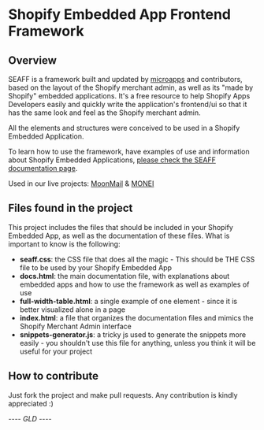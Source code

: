 # Shopify Embedded App Frontend Framework

## Overview

SEAFF is a framework built and updated by <a href="http://www.microapps.com" target="_blank">microapps</a> and contributors, based on the layout of the Shopify merchant admin, as well as its "made by Shopify" embedded applications. It's a free resource to help Shopify Apps Developers easily and quickly write the application's frontend/ui so that it has the same look and feel as the Shopify merchant admin.

All the elements and structures were conceived to be used in a Shopify Embedded Application.

To learn how to use the framework, have examples of use and information about Shopify Embedded Applications, <a href="http://seaff.microapps.com" target="_blank">please check the SEAFF documentation page</a>.

Used in our live projects: [MoonMail][moonmail] & [MONEI][monei]

## Files found in the project

This project includes the files that should be included in your Shopify Embedded App, as well as the documentation of these files. What is important to know is the following:
* **seaff.css**: the CSS file that does all the magic - This should be THE CSS file to be used by your Shopify Embedded App
* **docs.html**: the main documentation file, with explanations about embedded apps and how to use the framework as well as examples of use
* **full-width-table.html**: a single example of one element - since it is better visualized alone in a page
* **index.html**: a file that organizes the documentation files and mimics the Shopify Merchant Admin interface
* **snippets-generator.js**: a tricky js used to generate the snippets more easily - you shouldn't use this file for anything, unless you think it will be useful for your project

## How to contribute

Just fork the project and make pull requests. Any contribution is kindly appreciated :)

[moonmail]: https://moonmail.io/?utm_source=seaff-shopify-repo-readme&utm_medium=click&utm_campaign=github
[monei]: https://monei.net/en/?utm_source=seaff-shopify-repo-readme&utm_medium=click&utm_campaign=github

*---- GLD ----*

